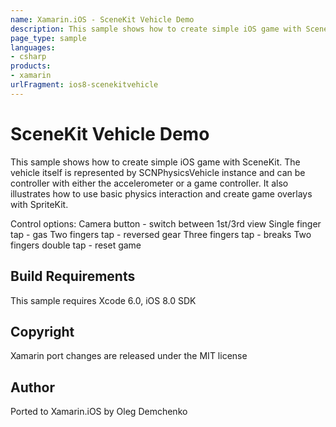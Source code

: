 ```yaml
---
name: Xamarin.iOS - SceneKit Vehicle Demo
description: This sample shows how to create simple iOS game with SceneKit. The vehicle itself is represented by SCNPhysicsVehicle instance and can be...
page_type: sample
languages:
- csharp
products:
- xamarin
urlFragment: ios8-scenekitvehicle
---
```

# SceneKit Vehicle Demo

This sample shows how to create simple iOS game with SceneKit. The vehicle itself is represented by SCNPhysicsVehicle instance and can be controller with either the accelerometer or a game controller. It also illustrates how to use basic physics interaction and create game overlays with SpriteKit.

Control options:
Camera button - switch between 1st/3rd view
Single finger tap - gas
Two fingers tap - reversed gear
Three fingers tap - breaks
Two fingers double tap - reset game


## Build Requirements

This sample requires Xcode 6.0, iOS 8.0 SDK

## Copyright

Xamarin port changes are released under the MIT license

## Author 

Ported to Xamarin.iOS by Oleg Demchenko
